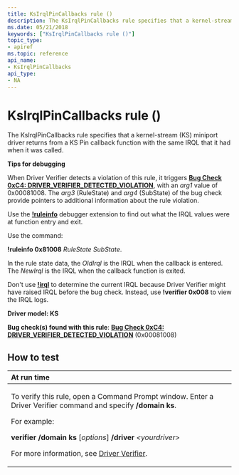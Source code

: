```yaml
---
title: KsIrqlPinCallbacks rule ()
description: The KsIrqlPinCallbacks rule specifies that a kernel-stream (KS) miniport driver returns from a KS Pin callback function with the same IRQL that it had when it was called.
ms.date: 05/21/2018
keywords: ["KsIrqlPinCallbacks rule ()"]
topic_type:
- apiref
ms.topic: reference
api_name:
- KsIrqlPinCallbacks
api_type:
- NA
---
```


# KsIrqlPinCallbacks rule ()


The KsIrqlPinCallbacks rule specifies that a kernel-stream (KS) miniport driver returns from a KS Pin callback function with the same IRQL that it had when it was called.

**Tips for debugging**

When Driver Verifier detects a violation of this rule, it triggers [**Bug Check 0xC4: DRIVER\_VERIFIER\_DETECTED\_VIOLATION**](../debugger/bug-check-0xc4--driver-verifier-detected-violation.md), with an *arg1* value of 0x00081008. The *arg3* (RuleState) and *arg4* (SubState) of the bug check provide pointers to additional information about the rule violation.

Use the [**!ruleinfo**](../debugger/-ruleinfo.md) debugger extension to find out what the IRQL values were at function entry and exit.

Use the command:

**!ruleinfo 0x81008** *RuleState* *SubState*.

In the rule state data, the *OldIrql* is the IRQL when the callback is entered. The *NewIrql* is the IRQL when the callback function is exited.

Don't use [**!irql**](../debugger/-irql.md) to determine the current IRQL because Driver Verifier might have raised IRQL before the bug check. Instead, use **!verifier 0x008** to view the IRQL logs.

**Driver model: KS**

**Bug check(s) found with this rule**: [**Bug Check 0xC4: DRIVER\_VERIFIER\_DETECTED\_VIOLATION**](../debugger/bug-check-0xc4--driver-verifier-detected-violation.md) (0x00081008)


## How to test

<table>
<colgroup>
<col width="100%" />
</colgroup>
<thead>
<tr class="header">
<th align="left">At run time</th>
</tr>
</thead>
<tbody>
<tr class="odd">
<td align="left"><p>To verify this rule, open a Command Prompt window. Enter a Driver Verifier command and specify <strong>/domain ks</strong>.</p>
<p>For example:</p>
<p><strong>verifier /domain ks</strong> [<em>options</em>] <strong>/driver</strong> <em>&lt;yourdriver&gt;</em></p>
<p>For more information, see <a href="/windows-hardware/drivers/devtest/driver-verifier" data-raw-source="[Driver Verifier](./driver-verifier.md)">Driver Verifier</a>.</p></td>
</tr>
</tbody>
</table>

 

